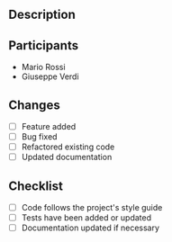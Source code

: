 ## Description

<!-- Provide a brief summary of the changes -->

## Participants

- Mario Rossi
- Giuseppe Verdi

## Changes

- [ ] Feature added
- [ ] Bug fixed
- [ ] Refactored existing code
- [ ] Updated documentation

## Checklist

- [ ] Code follows the project's style guide
- [ ] Tests have been added or updated
- [ ] Documentation updated if necessary
